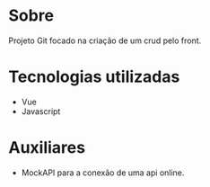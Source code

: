 # Sobre
Projeto Git focado na criação de um crud pelo front.

# Tecnologias utilizadas
- Vue
- Javascript

# Auxiliares
- MockAPI para a conexão de uma api online.
